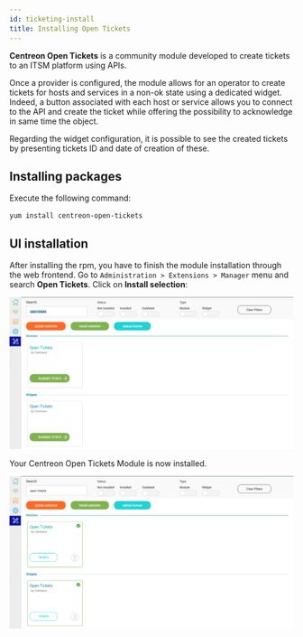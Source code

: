 ```yaml
---
id: ticketing-install
title: Installing Open Tickets
---
```


**Centreon Open Tickets** is a community module developed to create
tickets to an ITSM platform using APIs.

Once a provider is configured, the module allows for an operator to
create tickets for hosts and services in a non-ok state using a
dedicated widget. Indeed, a button associated with each host or service
allows you to connect to the API and create the ticket while offering
the possibility to acknowledge in same time the object.

Regarding the widget configuration, it is possible to see the created
tickets by presenting tickets ID and date of creation of these.

## Installing packages

Execute the following command:

``` shell
yum install centreon-open-tickets
```

## UI installation

After installing the rpm, you have to finish the module installation
through the web frontend. Go to `Administration > Extensions > Manager`
menu and search **Open Tickets**. Click on **Install selection**:

![image](../assets/alerts/open_tickets_install_01.png)

Your Centreon Open Tickets Module is now installed.

![image](../assets/alerts/open_tickets_install_02.png)